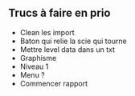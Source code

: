 ## Trucs à faire en prio

<ul>
<li>Clean les import</li>
<li>Baton qui relie la scie qui tourne</li>
<li>Mettre level data dans un txt</li>
<li>Graphisme</li>
<li>Niveau 1</li>
<li>Menu ?</li>
<li>Commencer rapport</li>
</ul>
